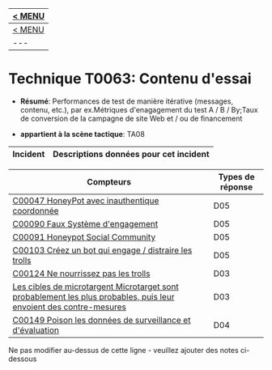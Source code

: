 |[< MENU](../README.md)|
|---|
|[< MENU](../../README.md)|
|---|
# Technique T0063: Contenu d'essai

* **Résumé**: Performances de test de manière itérative (messages, contenu, etc.), par ex.Métriques d'enagagement du test A / B / By;Taux de conversion de la campagne de site Web et / ou de financement

* **appartient à la scène tactique**: TA08


|Incident |Descriptions données pour cet incident |
|-------- |-------------------- |



|Compteurs |Types de réponse |
|-------- |-------------- |
|[C00047 HoneyPot avec inauthentique coordonnée](../generated_pages/counters/C00047.md) |D05 |
|[C00090 Faux Système d'engagement](../generated_pages/counters/C00090.md) |D05 |
|[C00091 Honeypot Social Community](../generated_pages/counters/C00091.md) |D05 |
|[C00103 Créez un bot qui engage / distraire les trolls](../generated_pages/counters/C00103.md) |D05 |
|[C00124 Ne nourrissez pas les trolls](../generated_pages/counters/C00124.md) |D03 |
|[Les cibles de microtargent Microtarget sont probablement les plus probables, puis leur envoient des contre-mesures](../generated_pages/counters/C00136.md) |D03 ||[C00148 Ajouter des liens aléatoires aux graphiques réseau](../generated_pages/counters/C00148.md) |D04 |
|[C00149 Poison les données de surveillance et d'évaluation](../generated_pages/counters/C00149.md) |D04 |


Ne pas modifier au-dessus de cette ligne - veuillez ajouter des notes ci-dessous